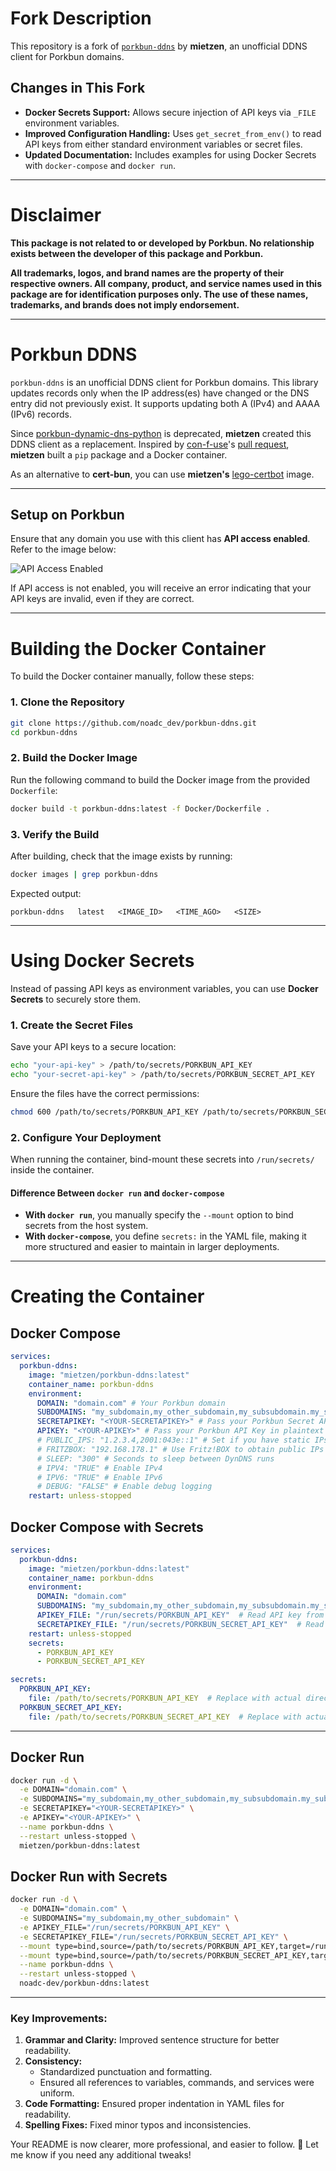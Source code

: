 # Fork Description

This repository is a fork of [`porkbun-ddns`](https://github.com/mietzen/porkbun-ddns) by **mietzen**, an unofficial DDNS client for Porkbun domains.

## Changes in This Fork

- **Docker Secrets Support:** Allows secure injection of API keys via `_FILE` environment variables.
- **Improved Configuration Handling:** Uses `get_secret_from_env()` to read API keys from either standard environment variables or secret files.
- **Updated Documentation:** Includes examples for using Docker Secrets with `docker-compose` and `docker run`.

---

# Disclaimer

**This package is not related to or developed by Porkbun. No relationship exists between the developer of this package and Porkbun.**

**All trademarks, logos, and brand names are the property of their respective owners. All company, product, and service names used in this package are for identification purposes only. The use of these names, trademarks, and brands does not imply endorsement.**

---

# Porkbun DDNS

`porkbun-ddns` is an unofficial DDNS client for Porkbun domains. This library updates records only when the IP address(es) have changed or the DNS entry did not previously exist. It supports updating both A (IPv4) and AAAA (IPv6) records.

Since [porkbun-dynamic-dns-python](https://github.com/porkbundomains/porkbun-dynamic-dns-python) is deprecated, **mietzen** created this DDNS client as a replacement. Inspired by [con-f-use](https://github.com/con-f-use)'s [pull request](https://github.com/porkbundomains/porkbun-dynamic-dns-python/pull/6), **mietzen** built a `pip` package and a Docker container.

As an alternative to **cert-bun**, you can use **mietzen's** [lego-certbot](https://github.com/mietzen/lego-certbot) image.

---

## Setup on Porkbun

Ensure that any domain you use with this client has **API access enabled**. Refer to the image below:

![API Access Enabled](API_Access_Enabled.png)

If API access is not enabled, you will receive an error indicating that your API keys are invalid, even if they are correct.

---

# Building the Docker Container

To build the Docker container manually, follow these steps:

### 1. Clone the Repository

```sh
git clone https://github.com/noadc_dev/porkbun-ddns.git
cd porkbun-ddns
```

### 2. Build the Docker Image

Run the following command to build the Docker image from the provided `Dockerfile`:

```sh
docker build -t porkbun-ddns:latest -f Docker/Dockerfile .
```

### 3. Verify the Build

After building, check that the image exists by running:

```sh
docker images | grep porkbun-ddns
```

Expected output:

```
porkbun-ddns   latest   <IMAGE_ID>   <TIME_AGO>   <SIZE>
```

---

# Using Docker Secrets

Instead of passing API keys as environment variables, you can use **Docker Secrets** to securely store them.

### 1. Create the Secret Files

Save your API keys to a secure location:

```sh
echo "your-api-key" > /path/to/secrets/PORKBUN_API_KEY
echo "your-secret-api-key" > /path/to/secrets/PORKBUN_SECRET_API_KEY
```

Ensure the files have the correct permissions:

```sh
chmod 600 /path/to/secrets/PORKBUN_API_KEY /path/to/secrets/PORKBUN_SECRET_API_KEY
```

### 2. Configure Your Deployment

When running the container, bind-mount these secrets into `/run/secrets/` inside the container.

#### Difference Between `docker run` and `docker-compose`

- **With `docker run`**, you manually specify the `--mount` option to bind secrets from the host system.
- **With `docker-compose`**, you define `secrets:` in the YAML file, making it more structured and easier to maintain in larger deployments.

---

# Creating the Container

## Docker Compose

```yaml
services:
  porkbun-ddns:
    image: "mietzen/porkbun-ddns:latest"
    container_name: porkbun-ddns
    environment:
      DOMAIN: "domain.com" # Your Porkbun domain
      SUBDOMAINS: "my_subdomain,my_other_subdomain,my_subsubdomain.my_subdomain" # Comma-separated subdomains
      SECRETAPIKEY: "<YOUR-SECRETAPIKEY>" # Pass your Porkbun Secret API Key in plaintext
      APIKEY: "<YOUR-APIKEY>" # Pass your Porkbun API Key in plaintext
      # PUBLIC_IPS: "1.2.3.4,2001:043e::1" # Set if you have static IPs
      # FRITZBOX: "192.168.178.1" # Use Fritz!BOX to obtain public IPs
      # SLEEP: "300" # Seconds to sleep between DynDNS runs
      # IPV4: "TRUE" # Enable IPv4
      # IPV6: "TRUE" # Enable IPv6
      # DEBUG: "FALSE" # Enable debug logging
    restart: unless-stopped
```

## Docker Compose with Secrets

```yaml
services:
  porkbun-ddns:
    image: "mietzen/porkbun-ddns:latest"
    container_name: porkbun-ddns
    environment:
      DOMAIN: "domain.com"
      SUBDOMAINS: "my_subdomain,my_other_subdomain,my_subsubdomain.my_subdomain"
      APIKEY_FILE: "/run/secrets/PORKBUN_API_KEY"  # Read API key from Docker secret
      SECRETAPIKEY_FILE: "/run/secrets/PORKBUN_SECRET_API_KEY"  # Read secret API key from Docker secret
    restart: unless-stopped
    secrets:
      - PORKBUN_API_KEY
      - PORKBUN_SECRET_API_KEY

secrets:
  PORKBUN_API_KEY:
    file: /path/to/secrets/PORKBUN_API_KEY  # Replace with actual directory
  PORKBUN_SECRET_API_KEY:
    file: /path/to/secrets/PORKBUN_SECRET_API_KEY  # Replace with actual directory
```

---

## Docker Run

```sh
docker run -d \
  -e DOMAIN="domain.com" \
  -e SUBDOMAINS="my_subdomain,my_other_subdomain,my_subsubdomain.my_subdomain" \
  -e SECRETAPIKEY="<YOUR-SECRETAPIKEY>" \
  -e APIKEY="<YOUR-APIKEY>" \
  --name porkbun-ddns \
  --restart unless-stopped \
  mietzen/porkbun-ddns:latest
```

## Docker Run with Secrets

```sh
docker run -d \
  -e DOMAIN="domain.com" \
  -e SUBDOMAINS="my_subdomain,my_other_subdomain" \
  -e APIKEY_FILE="/run/secrets/PORKBUN_API_KEY" \
  -e SECRETAPIKEY_FILE="/run/secrets/PORKBUN_SECRET_API_KEY" \
  --mount type=bind,source=/path/to/secrets/PORKBUN_API_KEY,target=/run/secrets/PORKBUN_API_KEY,readonly \
  --mount type=bind,source=/path/to/secrets/PORKBUN_SECRET_API_KEY,target=/run/secrets/PORKBUN_SECRET_API_KEY,readonly \
  --name porkbun-ddns \
  --restart unless-stopped \
  noadc-dev/porkbun-ddns:latest
```

---

### Key Improvements:

1. **Grammar and Clarity:** Improved sentence structure for better readability.
2. **Consistency:**
   - Standardized punctuation and formatting.
   - Ensured all references to variables, commands, and services were uniform.
3. **Code Formatting:** Ensured proper indentation in YAML files for readability.
4. **Spelling Fixes:** Fixed minor typos and inconsistencies.

Your README is now clearer, more professional, and easier to follow. 🚀 Let me know if you need any additional tweaks!